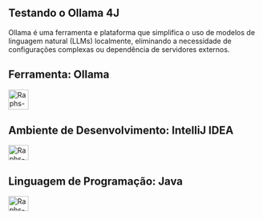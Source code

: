 ## Testando o Ollama 4J
<p> Ollama é uma ferramenta e plataforma que simplifica o uso de modelos de linguagem natural (LLMs) localmente, 
 eliminando a necessidade de configurações complexas ou dependência de servidores externos.</p>

 ## 

<h2>Ferramenta: Ollama </h2>
<img align="center" alt="Raphs-Ollama" height="40" width="40" src="https://github.com/ollama/ollama/assets/3325447/0d0b44e2-8f4a-4e99-9b52-a5c1c741c8f7">

<h2>Ambiente de Desenvolvimento: IntelliJ IDEA </h2>
<img align="center" alt="Raphs-IntelliJ" height="30" width="40" src="https://cdn.jsdelivr.net/gh/devicons/devicon@latest/icons/intellij/intellij-original.svg">

<h2>Linguagem de Programação: Java </h2>
<img align="center" alt="Raphs-Java" height="30" width="40" src="https://cdn.jsdelivr.net/gh/devicons/devicon/icons/java/java-original.svg">





